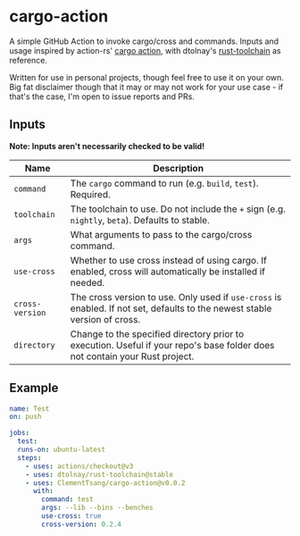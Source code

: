 # cargo-action

A simple GitHub Action to invoke cargo/cross and commands. Inputs and usage inspired by action-rs' [cargo action](https://github.com/actions-rs/cargo),
with dtolnay's [rust-toolchain](https://github.com/dtolnay/rust-toolchain) as reference.

Written for use in personal projects, though feel free to use it on your own. Big fat disclaimer though that it may or may not work for your use case - if that's the case, I'm open to issue reports and PRs.

## Inputs

**Note: Inputs aren't necessarily checked to be valid!**

| Name            | Description                                                                                                                 |
| --------------- | --------------------------------------------------------------------------------------------------------------------------- |
| `command`       | The `cargo` command to run (e.g. `build`, `test`). Required.                                                                |
| `toolchain`     | The toolchain to use. Do not include the `+` sign (e.g. `nightly`, `beta`). Defaults to stable.                             |
| `args`          | What arguments to pass to the cargo/cross command.                                                                          |
| `use-cross`     | Whether to use cross instead of using cargo. If enabled, cross will automatically be installed if needed.                   |
| `cross-version` | The cross version to use. Only used if `use-cross` is enabled. If not set, defaults to the newest stable version of cross.  |
| `directory`     | Change to the specified directory prior to execution. Useful if your repo's base folder does not contain your Rust project. |

## Example

```yaml
name: Test
on: push

jobs:
  test:
  runs-on: ubuntu-latest
  steps:
    - uses: actions/checkout@v3
    - uses: dtolnay/rust-toolchain@stable
    - uses: ClementTsang/cargo-action@v0.0.2
      with:
        command: test
        args: --lib --bins --benches
        use-cross: true
        cross-version: 0.2.4
```
